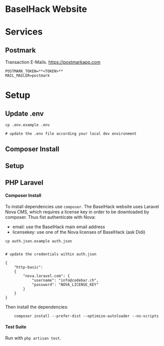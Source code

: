 # BaselHack Website

# Services

## Postmark

Transaction E-Mails.
https://postmarkapp.com

```
POSTMARK_TOKEN=**<TOKEN>**
MAIL_MAILER=postmark
```

# Setup

## Update .env

```
cp .env.example .env

# update the .env file according your local dev environment
```

## Composer Install

## Setup

## PHP Laravel

#### Composer Install

To install dependencies use ```composer```. The BaselHack website uses Laravel Nova CMS, which requires a license
key in order to be downloaded by composer. Thus fist authenticate with Nova:

- email: use the BaselHack main email address
- licensekey: use one of the Nova licenses of BaselHack (ask Didi)

```
cp auth.json.example auth.json


# update the credentials within auth.json

{
    "http-basic":
    {
        "nova.laravel.com": {
            "username": "info@codebar.ch",
            "password": "NOVA_LICENSE_KEY"
        }
    }
}

```

Then install the dependencies:

```
    composer install --prefer-dist --optimize-autoloader --no-scripts
```

#### Test Suite

Run with ```php artisan test```.
